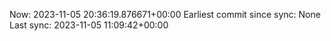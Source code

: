 Now: 2023-11-05 20:36:19.876671+00:00 Earliest commit since sync: None Last sync: 2023-11-05 11:09:42+00:00
